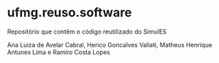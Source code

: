 # ufmg.reuso.software
Repositório que contêm o código reutilizado do SimulES

Ana Luiza de Avelar Cabral, Herico Goncalves Valiati, Matheus Henrique Antunes Lima e Ramiro Costa Lopes
